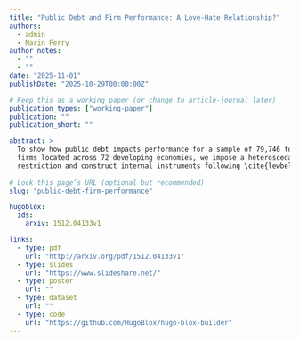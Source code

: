 ```yaml
---
title: "Public Debt and Firm Performance: A Love-Hate Relationship?"
authors:
  - admin
  - Marin Ferry
author_notes:
  - ""
  - ""
date: "2025-11-01"
publishDate: "2025-10-29T00:00:00Z"

# Keep this as a working paper (or change to article-journal later)
publication_types: ["working-paper"]
publication: ""
publication_short: ""

abstract: >
  To show how public debt impacts performance for a sample of 79,746 formal private
  firms located across 72 developing economies, we impose a heteroscedastic covariance
  restriction and construct internal instruments following \cite{lewbel2012using}. [...]
  
# Lock this page’s URL (optional but recommended)
slug: "public-debt-firm-performance"

hugoblox:
  ids:
    arxiv: 1512.04133v1

links:
  - type: pdf
    url: "http://arxiv.org/pdf/1512.04133v1"
  - type: slides
    url: "https://www.slideshare.net/"
  - type: poster
    url: ""
  - type: dataset
    url: ""
  - type: code
    url: "https://github.com/HugoBlox/hugo-blox-builder"
---
```

